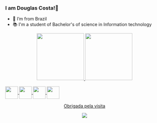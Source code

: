 ### I am Douglas Costa!👋

- 🏡 I’m from Brazil
- 📚 I'm a student of Bachelor's of science in Information technology

<div align="center">
  <a href="https://github.com/costa-douglas">
  <img height="150em" src="https://github-readme-stats.vercel.app/api?username=costa-douglas&show_icons=true&theme=dracula&include_all_commits=true&count_private=true"/>
  <img height="150em" src="https://github-readme-stats.vercel.app/api/top-langs/?username=costa-douglas&layout=compact&langs_count=7&theme=dracula"/>
</div>

<div style="display: inline_block"><br>
  <img align="center" height="40" width="40" src="https://cdn.jsdelivr.net/gh/devicons/devicon/icons/kotlin/kotlin-original.svg" />
  <img align="center" height="40" width="40" src="https://cdn.jsdelivr.net/gh/devicons/devicon/icons/python/python-original.svg" />
  <img align="center" height="40" width="40" src="https://cdn.jsdelivr.net/gh/devicons/devicon/icons/java/java-original.svg" />
  <img align="center" height="40" width="40" src="https://cdn.jsdelivr.net/gh/devicons/devicon/icons/android/android-original.svg" />
</div>
  
<p align="center"> Obrigada pela visita </p>
<p align="center">   <img alingn="center" src="https://profile-counter.glitch.me/costa-douglas/count.svg" /></p>
